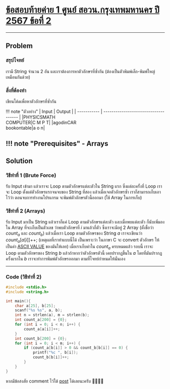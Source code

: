 # [ข้อสอบท้ายค่าย 1 ศูนย์ สอวน.กรุงเทพมหานคร ปี 2567 ข้อที่ 2](https://grader.gchan.moe/problemset/c1_bkk67_2)

---

## Problem

### สรุปโจทย์

เรามี String จำนวน 2 อัน และเราต้องการหาตัวอักษรที่ซ้ำกัน (ต้องเป็นตัวพิมพ์เล็ก-พิมพ์ใหญ่เหมือนกันด้วย)

### สิ่งที่ต้องทำ

เขียนโค้ดเพื่อหาตัวอักษรที่ซ้ำกัน

!!! note "ตัวอย่าง"
    | Input      | Output                          |
    | ----------- | ------------------------------------ |
    |PHYSICSMATH<br>COMPUTER|C M P T|
    |agodinCAR<br>bookontable|a o n|

!!! note "Prerequisites"
    - Arrays
---

## Solution

### วิธีทำที่ 1 (Brute Force)

รับ Input เข้ามา แล้วเราจะ Loop ตามตัวอักษรแต่ละตัวใน String แรก ซึ่งแต่ละครั้งที่ Loop เราจะ Loop ตั้งแต่ตัวอักษรแรกจนจบของ String ที่สอง แล้วเมื่อเจอตัวอักษรซ้ำ เราก็สามารถเก็บเอาไว้ว่า ตอนจบการทำงานโปรแกรม จะพิมพ์ตัวอักษรตัวนี้ออกมา (ใช้ Array ในการเก็บ)

### วิธีทำที่ 2 (Arrays)

รับ Input มาเป็น String แล้วเราก็แค่ Loop ตามตัวอักษรแต่ละตัว และเมื่อพบแต่ละตัว ก็นับเพิ่มลงใน Array ที่จะเก็บเป็นตัวเลข ว่าพบตัวอักษรที่ $i$ มาแล้วกี่ตัว ซึ่งเราจะมีอยู่ 2 Array (ตั้งชื่อว่า $count_a$ และ $count_b$) แล้วเมื่อเรา Loop ตามตัวอักษรของ String $a$ เราจะเขียนว่า $count_a[a[i]]$++; (เหตุผลที่เราทำแบบนี้ได้ เป็นเพราะว่า ในภาษา C จะ convert ตัวอักษร ให้เป็นค่า [ASCII VALUE](https://www.ascii-code.com/) ของมันให้เลย) เมื่อเราเก็บค่าใน $count_a$ ครบหมดแล้ว รอบนี้ เราจะ Loop ตามตัวอักษรของ String $b$ แล้วถ้าหากว่าตัวอักษรตัวนี้ เคยปรากฏขึ้นใน $a$ โดยที่มันปรากฏครั้งแรกใน $b$ เราจะทำการพิมพ์ตัวอักษรออกมา ตามที่โจทย์กำหนดให้นั่นเอง

---

### Code (วิธีทำที่ 2)

```cpp title="repeating_string.c"
#include <stdio.h>
#include <string.h>

int main(){
    char a[25], b[25];
    scanf("%s %s", a, b);
    int n = strlen(a), m = strlen(b);
    int count_a[200] = {0};
    for (int i = 0; i < n; i++) {
        count_a[a[i]]++;
    }
    int count_b[200] = {0};
    for (int i = 0; i < m; i++) {
        if (count_a[b[i]] > 0 && count_b[b[i]] == 0) {
            printf("%c ", b[i]);
            count_b[b[i]]++;
        }
    }
}
```

หากมีข้อสงสัย comment ไว้ใต้ [post](https://www.facebook.com/share/p/1BWCw366mm/) ได้เลยนะครับ 🙇‍♂️🙇‍♂️  
